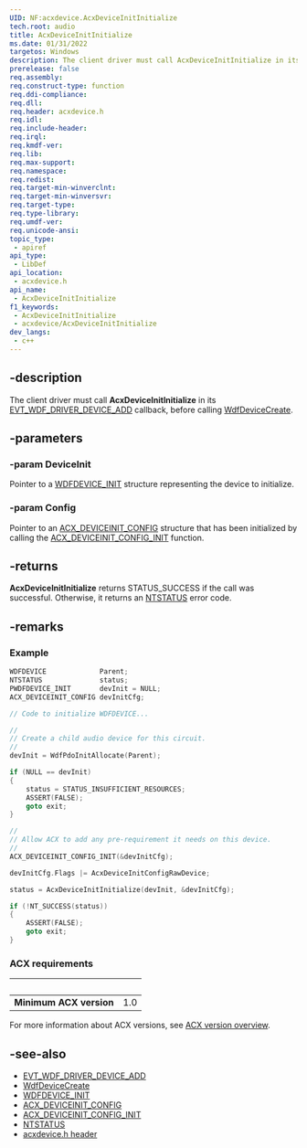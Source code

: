 ```yaml
---
UID: NF:acxdevice.AcxDeviceInitInitialize
tech.root: audio
title: AcxDeviceInitInitialize
ms.date: 01/31/2022
targetos: Windows
description: The client driver must call AcxDeviceInitInitialize in its EVT_WDF_DRIVER_DEVICE_ADD callback, before calling WdfDeviceCreate.
prerelease: false
req.assembly: 
req.construct-type: function
req.ddi-compliance: 
req.dll: 
req.header: acxdevice.h
req.idl: 
req.include-header: 
req.irql: 
req.kmdf-ver: 
req.lib: 
req.max-support: 
req.namespace: 
req.redist: 
req.target-min-winverclnt: 
req.target-min-winversvr: 
req.target-type: 
req.type-library: 
req.umdf-ver: 
req.unicode-ansi: 
topic_type:
 - apiref
api_type:
 - LibDef
api_location:
 - acxdevice.h
api_name:
 - AcxDeviceInitInitialize
f1_keywords:
 - AcxDeviceInitInitialize
 - acxdevice/AcxDeviceInitInitialize
dev_langs:
 - c++
---
```


## -description

The client driver must call **AcxDeviceInitInitialize** in its [EVT_WDF_DRIVER_DEVICE_ADD](../wdfdriver/nc-wdfdriver-evt_wdf_driver_device_add.md) callback, before calling [WdfDeviceCreate](../wdfdevice/nf-wdfdevice-wdfdevicecreate.md).

## -parameters

### -param DeviceInit

Pointer to a [WDFDEVICE_INIT](/windows-hardware/drivers/wdf/wdfdevice_init) structure representing the device to initialize.

### -param Config

Pointer to an [ACX_DEVICEINIT_CONFIG](ns-acxdevice-acx_deviceinit_config.md) structure that has been initialized by calling the [ACX_DEVICEINIT_CONFIG_INIT](nf-acxdevice-acx_deviceinit_config_init.md) function.

## -returns

**AcxDeviceInitInitialize** returns STATUS_SUCCESS if the call was successful. Otherwise, it returns an [NTSTATUS](/windows-hardware/drivers/kernel/using-ntstatus-values) error code.

## -remarks

### Example

```cpp
WDFDEVICE             Parent;
NTSTATUS              status;
PWDFDEVICE_INIT       devInit = NULL;
ACX_DEVICEINIT_CONFIG devInitCfg;

// Code to initialize WDFDEVICE...

//
// Create a child audio device for this circuit.
//
devInit = WdfPdoInitAllocate(Parent);

if (NULL == devInit) 
{
    status = STATUS_INSUFFICIENT_RESOURCES;
    ASSERT(FALSE);
    goto exit;
}

//
// Allow ACX to add any pre-requirement it needs on this device.
//
ACX_DEVICEINIT_CONFIG_INIT(&devInitCfg);

devInitCfg.Flags |= AcxDeviceInitConfigRawDevice; 

status = AcxDeviceInitInitialize(devInit, &devInitCfg);

if (!NT_SUCCESS(status)) 
{
    ASSERT(FALSE);
    goto exit;
}
```

### ACX requirements

| &nbsp; | &nbsp; |
| ---- |:---- |
| **Minimum ACX version** | 1.0 |

For more information about ACX versions, see [ACX version overview](/windows-hardware/drivers/audio/acx-version-overview).

## -see-also

* [EVT_WDF_DRIVER_DEVICE_ADD](../wdfdriver/nc-wdfdriver-evt_wdf_driver_device_add.md)
* [WdfDeviceCreate](../wdfdevice/nf-wdfdevice-wdfdevicecreate.md)
* [WDFDEVICE_INIT](/windows-hardware/drivers/wdf/wdfdevice_init)
* [ACX_DEVICEINIT_CONFIG](ns-acxdevice-acx_deviceinit_config.md)
* [ACX_DEVICEINIT_CONFIG_INIT](nf-acxdevice-acx_deviceinit_config_init.md)
* [NTSTATUS](/windows-hardware/drivers/kernel/using-ntstatus-values)
* [acxdevice.h header](index.md)

